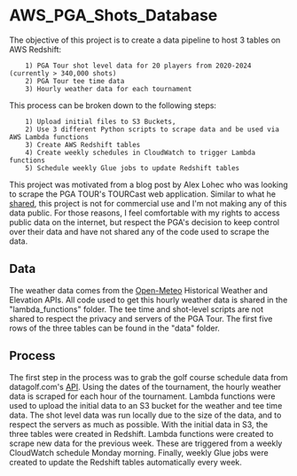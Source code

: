 # AWS_PGA_Shots_Database

The objective of this project is to create a data pipeline to host 3 tables on AWS Redshift:

        1) PGA Tour shot level data for 20 players from 2020-2024 (currently > 340,000 shots)
        2) PGA Tour tee time data
        3) Hourly weather data for each tournament


This process can be broken down to the following steps: 

        1) Upload initial files to S3 Buckets,
        2) Use 3 different Python scripts to scrape data and be used via AWS Lambda functions
        3) Create AWS Redshift tables
        4) Create weekly schedules in CloudWatch to trigger Lambda functions
        5) Schedule weekly Glue jobs to update Redshift tables

This project was motivated from a blog post by Alex Lohec who was looking to scrape the PGA TOUR's TOURCast web application. Similar to what he [shared](https://alexlohec.com/posts/2021-04-14-scrape/), this project is not for commercial use and I'm not making any of this data public. For those reasons, I feel comfortable with my rights to access public data on the internet, but respect the PGA's decision to keep control over their data and have not shared any of the code used to scrape the data. 

## Data
The weather data comes from the [Open-Meteo](https://open-meteo.com/) Historical Weather and Elevation APIs. All code used to get this hourly weather data is shared in the "lambda_functions" folder. The tee time and shot-level scripts are not shared to respect the privacy and servers of the PGA Tour. The first five rows of the three tables can be found in the "data" folder. 

## Process
The first step in the process was to grab the golf course schedule data from datagolf.com's [API](https://datagolf.com/api-access). Using the dates of the tournament, the hourly weather data is scraped for each hour of the tournament. Lambda functions were used to upload the initial data to an S3 bucket for the weather and tee time data. The shot level data was run locally due to the size of the data, and to respect the servers as much as possible. With the initial data in S3, the three tables were created in Redshift. Lambda functions were created to scrape new data for the previous week. These are triggered from a weekly CloudWatch schedule Monday morning. Finally, weekly Glue jobs were created to update the Redshift tables automatically every week. 
